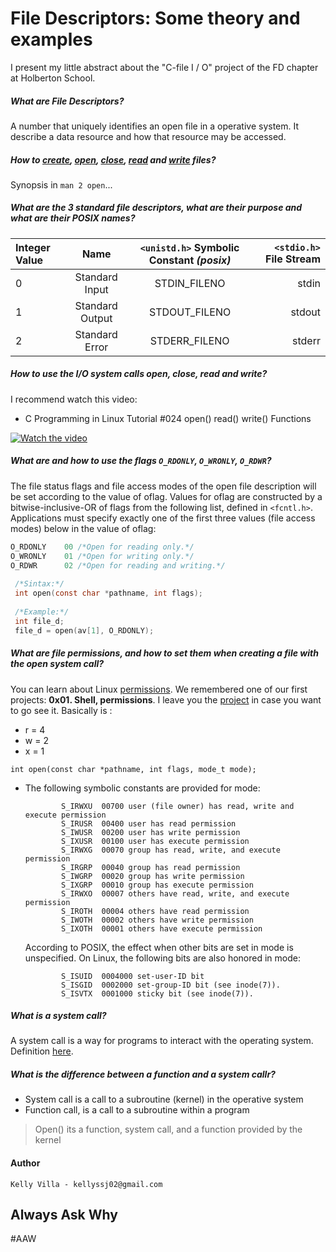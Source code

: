 # File Descriptors: Some theory and examples
I present my little abstract about the "C-file I / O" project of the FD chapter at Holberton School.

##### What are File Descriptors? 
A number that uniquely identifies an open file in a operative system. It describe a data resource and how that resource may be accessed. 
##### How to [create], [open], [close], [read] and [write] files?
Synopsis in `man 2 open`...
##### What are the 3 standard file descriptors, what are their purpose and what are their POSIX names?

| Integer Value | Name | `<unistd.h>` Symbolic Constant *(posix)* | `<stdio.h>` File Stream
| :------- | :------: | :-----: | -----:
| 0 | Standard Input | STDIN_FILENO | stdin 
| 1 | Standard Output | STDOUT_FILENO | stdout
| 2 | Standard Error | STDERR_FILENO | stderr

##### How to use the I/O system calls open, close, read and write? 
I recommend watch this video:
* C Programming in Linux Tutorial #024
open() read() write() Functions

[![Watch the video](https://i.ytimg.com/vi/dP3N8g7h8gY/hqdefault.jpg?sqp=-oaymwEZCPYBEIoBSFXyq4qpAwsIARUAAIhCGAFwAQ==&rs=AOn4CLD9J_2_Mk3uvFrjJrP_tZGd3Qvt4A)](https://www.youtube.com/watch?v=dP3N8g7h8gY)

##### What are and how to use the flags `O_RDONLY`, `O_WRONLY`, `O_RDWR`?
The file status flags and file access modes of the open file description will be set according to the value of oflag. Values for oflag are constructed by a bitwise-inclusive-OR of flags from the following list, defined in `<fcntl.h>`. Applications must specify exactly one of the first three values (file access modes) below in the value of oflag:

```c
O_RDONLY    00 /*Open for reading only.*/
O_WRONLY    01 /*Open for writing only.*/
O_RDWR      02 /*Open for reading and writing.*/
 
 /*Sintax:*/
 int open(const char *pathname, int flags); 
 
 /*Example:*/
 int file_d;
 file_d = open(av[1], O_RDONLY);
```
##### What are file permissions, and how to set them when creating a file with the open system call?
You can learn about Linux [permissions]. We remembered one of our first projects: **0x01. Shell, permissions**. I leave you the [project] in case you want to go see it.
Basically is : 
* r = 4
* w = 2
* x = 1

```
int open(const char *pathname, int flags, mode_t mode);
```
* The following symbolic constants are provided for mode:

              S_IRWXU  00700 user (file owner) has read, write and execute permission
              S_IRUSR  00400 user has read permission
              S_IWUSR  00200 user has write permission
              S_IXUSR  00100 user has execute permission
              S_IRWXG  00070 group has read, write, and execute permission
              S_IRGRP  00040 group has read permission
              S_IWGRP  00020 group has write permission
              S_IXGRP  00010 group has execute permission
              S_IRWXO  00007 others have read, write, and execute permission
              S_IROTH  00004 others have read permission
              S_IWOTH  00002 others have write permission
              S_IXOTH  00001 others have execute permission
    According to POSIX, the effect when other bits are set in mode is unspecified.  On Linux, the following bits are also honored in mode:
    
              S_ISUID  0004000 set-user-ID bit
              S_ISGID  0002000 set-group-ID bit (see inode(7)).
              S_ISVTX  0001000 sticky bit (see inode(7)).

##### What is a system call?
A system call is a way for programs to interact with the operating system. Definition [here].
##### What is the difference between a function and a system callr?
  - System call is a call to a subroutine (kernel) in the operative system
  - Function call, is a call to a subroutine within a program
 > Open() its a function, system call, and a function provided by the kernel

[//]: # (These are reference links used in the body of this note and get stripped out when the markdown processor does its job. There is no need to format nicely because it shouldn't be seen. Thanks SO - http://stackoverflow.com/questions/4823468/store-comments-in-markdown-syntax)

   [open]: <http://man7.org/linux/man-pages/man2/open.2.html>
   [create]: <http://man7.org/linux/man-pages/man2/creat.2@@man-pages.html>
   [read]: <http://man7.org/linux/man-pages/man2/read.2.html>
   [write]: <http://man7.org/linux/man-pages/man2/write.2.html>
   [close]: <http://man7.org/linux/man-pages/man2/close.2.html>
   [project]: <https://github.com/02KellyV/holberton-system_engineering-devops/tree/master/0x01-shell_permissions>
   [permissions]: <https://www.pluralsight.com/blog/it-ops/linux-file-permissions>
   [here]: <http://www.linfo.org/system_call.html>
  
#### Author
	Kelly Villa - kellyssj02@gmail.com

Always Ask Why
----
#AAW
